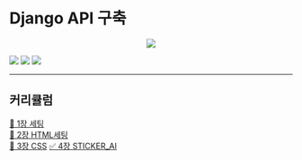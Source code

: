 # Django API 구축

<p align="center"><img src="https://gaussian37.github.io/assets/img/python/django/django.png"></p>

<img src="https://img.shields.io/badge/django-F6E05E?style=for-the-badge&logo=django&logoColor=white"> 
<img src="https://img.shields.io/badge/python-3776AB?style=for-the-badge&logo=python&logoColor=white">
<img src="https://img.shields.io/badge/mysql-4169E1?style=for-the-badge&logo=mysql&logoColor=white">

---

## 커리큘럼

[📝 1장 세팅](./README/Setting/1.Setting.md)  
[🚀 2장 HTML세팅](./README/HTML/2-1.Setting.md)  
[🎨 3장 CSS](./README/CSS/3.CSS.md)
[✅ 4장 STICKER_AI](./README/Sticker/4.Sticker.md)

